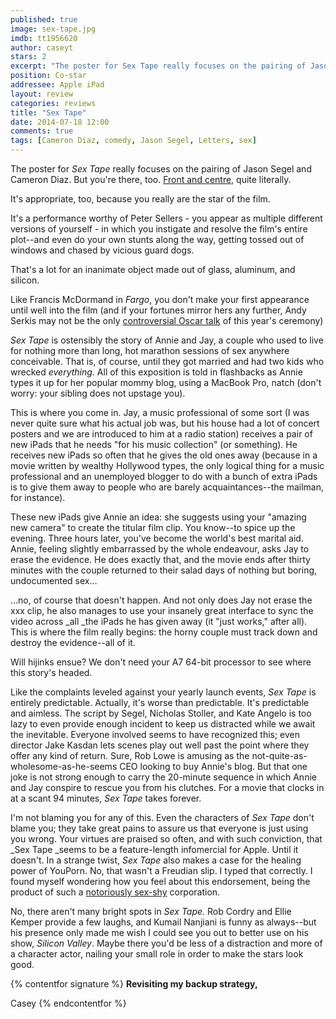 ```yaml
---
published: true
image: sex-tape.jpg
imdb: tt1956620
author: caseyt
stars: 2
excerpt: "The poster for Sex Tape really focuses on the pairing of Jason Segel and Cameron Diaz. But you're there, too."
position: Co-star
addressee: Apple iPad
layout: review
categories: reviews
title: "Sex Tape"
date: 2014-07-18 12:00
comments: true
tags: [Cameron Diaz, comedy, Jason Segel, Letters, sex]
---
```

The poster for _Sex Tape_ really focuses on the pairing of Jason Segel and Cameron Diaz. But you're there, too. [Front and centre][1], quite literally.

   [1]: http://www.imdb.com/media/rm3341602048/tt1956620?ref_=tt_ov_i

It's appropriate, too, because you really are the star of the film. 

It's a performance worthy of Peter Sellers - you appear as multiple different versions of yourself - in which you instigate and resolve the film's entire plot--and even do your own stunts along the way, getting tossed out of windows and chased by vicious guard dogs.

That's a lot for an inanimate object made out of glass, aluminum, and silicon.

Like Francis McDormand in _Fargo_, you don't make your first appearance until well into the film (and if your fortunes mirror hers any further, Andy Serkis may not be the only [controversial Oscar talk][2] of this year's ceremony) 

   [2]: /content/2014/7/15/the-case-against-andy-serkis.html

_Sex Tape_ is ostensibly the story of Annie and Jay, a couple who used to live for nothing more than long, hot marathon sessions of sex anywhere conceivable. That is, of course, until they got married and had two kids who wrecked _everything_. All of this exposition is told in flashbacks as Annie types it up for her popular mommy blog, using a MacBook Pro, natch (don't worry: your sibling does not upstage you). 

This is where you come in. Jay, a music professional of some sort (I was never quite sure what his actual job was, but his house had a lot of concert posters and we are introduced to him at a radio station) receives a pair of new iPads that he needs "for his music collection" (or something). He receives new iPads so often that he gives the old ones away (because in a movie written by wealthy Hollywood types, the only logical thing for a music professional and an unemployed blogger to do with a bunch of extra iPads is to give them away to people who are barely acquaintances--the mailman, for instance).

These new iPads give Annie an idea: she suggests using your "amazing new camera" to create the titular film clip. You know--to spice up the evening. Three hours later, you've become the world's best marital aid. Annie, feeling slightly embarrassed by the whole endeavour, asks Jay to erase the evidence. He does exactly that, and the movie ends after thirty minutes with the couple returned to their salad days of nothing but boring, undocumented sex…

…no, of course that doesn't happen. And not only does Jay not erase the xxx clip, he also manages to use your insanely great interface to sync the video across _all _the iPads he has given away (it "just works," after all). This is where the film really begins: the horny couple must track down and destroy the evidence--all of it.

Will hijinks ensue? We don't need your A7 64-bit processor to see where this story's headed.

Like the complaints leveled against your yearly launch events, _Sex Tape_ is entirely predictable. Actually, it's worse than predictable. It's predictable and aimless. The script by Segel, Nicholas Stoller, and Kate Angelo is too lazy to even provide enough incident to keep us distracted while we await the inevitable. Everyone involved seems to have recognized this; even director Jake Kasdan lets scenes play out well past the point where they offer any kind of return. Sure, Rob Lowe is amusing as the not-quite-as-wholesome-as-he-seems CEO looking to buy Annie's blog. But that one joke is not strong enough to carry the 20-minute sequence in which Annie and Jay conspire to rescue you from his clutches. For a movie that clocks in at a scant 94 minutes, _Sex Tape_ takes forever.

I'm not blaming you for any of this. Even the characters of _Sex Tape_ don't blame you; they take great pains to assure us that everyone is just using you wrong. Your virtues are praised so often, and with such conviction, that _Sex Tape _seems to be a feature-length infomercial for Apple. Until it doesn't. In a strange twist, _Sex Tape_ also makes a case for the healing power of YouPorn. No, that wasn't a Freudian slip. I typed that correctly. I found myself wondering how you feel about this endorsement, being the product of such a [notoriously sex-shy][3] corporation.

   [3]: http://www.wired.com/2010/02/apple-porn-ban/

No, there aren't many bright spots in _Sex Tape._ Rob Cordry and Ellie Kemper provide a few laughs, and Kumail Nanjiani is funny as always--but his presence only made me wish I could see you out to better use on his show, _Silicon Valley_. Maybe there you'd be less of a distraction and more of a character actor, nailing your small role in order to make the stars look good.

{% contentfor signature %}
**Revisiting my backup strategy,**

Casey
{% endcontentfor %}